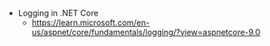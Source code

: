 - Logging in .NET Core
	- https://learn.microsoft.com/en-us/aspnet/core/fundamentals/logging/?view=aspnetcore-9.0